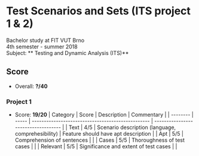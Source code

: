 # Test Scenarios and Sets (ITS project 1 & 2)
Bachelor study at FIT VUT Brno  
4th semester - summer 2018  
Subject: **	Testing and Dynamic Analysis (ITS)**

## Score
* Overall: **?/40**

### Project 1
* Score: **19/20**
| Category | Score | Description                                       | Commentary                          |
| -------- | ----- | ------------------------------------------------- | ----------------------------------- |
| Text     | 4/5   | Scenario description (language, comprehesibility) | Feature should have apt description |
| Apt      | 5/5   | Comprehension of sentences                        |                                     |
| Cases    | 5/5   | Thoroughness of test cases                        |                                     |
| Relevant | 5/5   | Significance and extent of test cases             |                                     |
